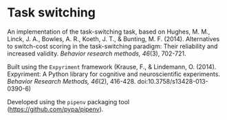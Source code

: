 # Task switching

An implementation of the task-switching task, based on Hughes, M. M., Linck, J.
A., Bowles, A. R., Koeth, J. T., & Bunting, M. F. (2014). Alternatives to
switch-cost scoring in the task-switching paradigm: Their reliability and
increased validity. *Behavior research methods, 46*(3), 702-721.

Built using the `Expyriment` framework (Krause, F., & Lindemann, O. (2014).
Expyriment: A Python library for cognitive and neuroscientific experiments.
*Behavior Research Methods, 46*(2), 416-428. doi:10.3758/s13428-013-0390-6)

Developed using the `pipenv` packaging tool (https://github.com/pypa/pipenv).

